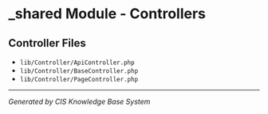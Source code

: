 # _shared Module - Controllers

## Controller Files
- `lib/Controller/ApiController.php`
- `lib/Controller/BaseController.php`
- `lib/Controller/PageController.php`

---
*Generated by CIS Knowledge Base System*